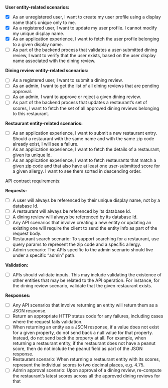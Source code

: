 **User entity-related scenarios:**
- [x] As an unregistered user, I want to create my user profile using a display name that’s unique only to me.
- [x] As a registered user, I want to update my user profile. I cannot modify my unique display name.
- [x] As an application experience, I want to fetch the user profile belonging to a given display name.
- [ ] As part of the backend process that validates a user-submitted dining review, I want to verify that the user exists, based on the user display name associated with the dining review.

**Dining review entity-related scenarios:**
- [ ] As a registered user, I want to submit a dining review.
- [ ] As an admin, I want to get the list of all dining reviews that are pending approval.
- [ ] As an admin, I want to approve or reject a given dining review.
- [ ] As part of the backend process that updates a restaurant’s set of scores, I want to fetch the set of all approved dining reviews belonging to this restaurant.

**Restaurant entity-related scenarios:**
- [ ] As an application experience, I want to submit a new restaurant entry. Should a restaurant with the same name and with the same zip code already exist, I will see a failure.
- [ ] As an application experience, I want to fetch the details of a restaurant, given its unique Id.
- [ ] As an application experience, I want to fetch restaurants that match a given zip code and that also have at least one user-submitted score for a given allergy. I want to see them sorted in descending order.

API contract requirements:

**Requests:**
- [ ] A user will always be referenced by their unique display name, not by a database Id.
- [ ] A restaurant will always be referenced by its database Id.
- [ ] A dining review will always be referenced by its database Id.
- [ ] Any API scenarios that involve creating a new entity or updating an existing one will require the client to send the entity info as part of the request body.
- [ ] Restaurant search scenario: To support searching for a restaurant, use query params to represent the zip code and a specific allergy.
- [ ] Admin scenario: The APIs specific to the admin scenario should live under a specific “admin” path.

**Validation:**
- [ ] APIs should validate inputs. This may include validating the existence of other entities that may be related to the API operation. For instance, for the dining review scenario, validate that the given restaurant exists.

**Responses:**
- [ ] Any API scenarios that involve returning an entity will return them as a JSON response.
- [ ] Return an appropriate HTTP status code for any failures, including cases where the request fails validation.
- [ ] When returning an entity as a JSON response, if a value does not exist for a given property, do not send back a null value for that property. Instead, do not send back the property at all. For example, when returning a restaurant entity, if the restaurant does not have a peanut score, then do not include the peanut field as part of the JSON response.
- [ ] Restaurant scenario: When returning a restaurant entity with its scores, represent the individual scores to two decimal places, e.g. 4.75.
- [ ] Admin approval scenario: Upon approval of a dining review, re-compute the restaurant’s latest scores across all the approved dining reviews for that
